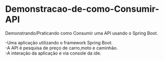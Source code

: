 # Demonstracao-de-como-Consumir-API
Demonstrando/Praticando como Consumir uma API usando o Spring Boot.

-Uma aplicação utilizando o framework Spring Boot.\
-A API é pesquisa de preço de carro,moto e caminhão.\
-A interação da aplicação e via console da ide.
